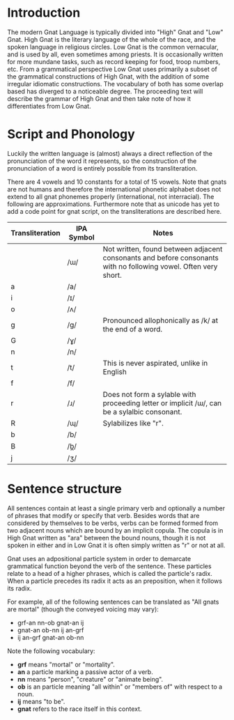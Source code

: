 Introduction
============

The modern Gnat Language is typically divided into "High" Gnat and "Low" Gnat.
High Gnat is the literary language of the whole of the race, and the spoken
language in religious circles. Low Gnat is the common vernacular, and is used by
all, even sometimes among priests. It is occasionally written for more mundane
tasks, such as record keeping for food, troop numbers, etc. From a grammatical
perspective Low Gnat uses primarily a subset of the grammatical constructions of
High Gnat, with the addition of some irregular idiomatic constructions. The
vocabulary of both has some overlap based has diverged to a noticeable degree.
The proceeding text will describe the grammar of High Gnat and then take note of
how it differentiates from Low Gnat.

Script and Phonology
====================

Luckily the written language is (almost) always a direct reflection of the
pronunciation of the word it represents, so the construction of the
pronunciation of a word is entirely possible from its transliteration.

There are 4 vowels and 10 constants for a total of 15 vowels. Note that gnats
are not humans and therefore the international phonetic alphabet does not extend
to all gnat phonemes properly (international, not interracial). The following
are approximations. Furthermore note that as unicode has yet to add a code point
for gnat script, on the transliterations are described here.

|Transliteration | IPA Symbol | Notes |
|----------------|------------|-------|
|  | /ɯ/ | Not written, found between adjacent consonants and before consonants with no following vowel. Often very short. |
| a | /a/ | |
| i | /ɪ/ | |
| o | /ʌ/ | |
| g | /g/ | Pronounced allophonically as /k/ at the end of a word. |
| G | /ɣ/ | |
| n | /n/ | |
| t | /t/ | This is never aspirated, unlike in English |
| f | /f/ | |
| r | /ɹ/ | Does not form a sylable with proceeding letter or implicit /ɯ/, can be a sylalbic consonant. |
| R | /ɰ/ | Sylabilizes like "r". |
| b | /b/ | |
| B | /b̪/ | |
| j | /ʒ/ | |

Sentence structure
==================

All sentences contain at least a single primary verb and optionally a number of
phrases that modify or specify that verb. Besides words that are considered by
themselves to be verbs, verbs can be formed formed from two adjacent nouns which
are bound by an implicit copula. The copula is in High Gnat written as "ara"
between the bound nouns, though it is not spoken in either and in Low Gnat it is
often simply written as "r" or not at all.

Gnat uses an adpositional particle system in order to demarcate grammatical
function beyond the verb of the sentence. These particles relate to a head of a
higher phrases, which is called the particle's radix. When a particle precedes
its radix it acts as an preposition, when it follows its radix.

For example, all of the following sentences can be translated as "All gnats are
mortal" (though the conveyed voicing may vary):

 * grf-an nn-ob gnat-an ij
 * gnat-an ob-nn ij an-grf
 * ij an-grf gnat-an ob-nn

Note the following vocabulary:

 * **grf** means "mortal" or "mortality".
 * **an** a particle marking a passive actor of a verb.
 * **nn** means "person", "creature" or "animate being".
 * **ob** is an particle meaning "all within" or "members of" with respect to a noun.
 * **ij** means "to be".
 * **gnat** refers to the race itself in this context.

